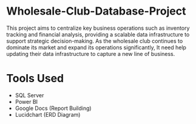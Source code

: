 # Wholesale-Club-Database-Project
This project aims to centralize key business operations such as inventory tracking and financial analysis, providing a scalable data infrastructure to support strategic decision-making. As the wholesale club continues to dominate its market and expand its operations significantly, It need help updating their data infrastructure to capture a new line of business.
# Tools Used
- SQL Server
- Power BI
- Google Docs (Report Building)
- Lucidchart (ERD Diagram)

